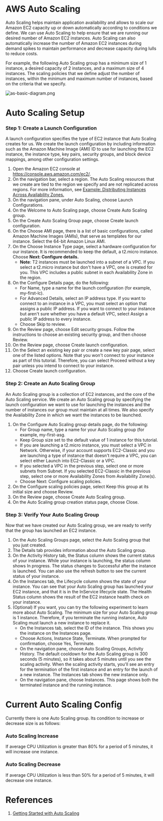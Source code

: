 # AWS Auto Scaling #

Auto Scaling helps maintain application availability and allows to scale our Amazon EC2 capacity up or down automatically according to conditions we define. We can use Auto Scaling to help ensure that we are running our desired number of Amazon EC2 instances. Auto Scaling can also automatically increase the number of Amazon EC2 instances during demand spikes to maintain performance and decrease capacity during lulls to reduce costs. 

For example, the following Auto Scaling group has a minimum size of 1 instance, a desired capacity of 2 instances, and a maximum size of 4 instances. The scaling policies that we define adjust the number of instances, within the minimum and maximum number of instances, based on the criteria that we specify.

![as-basic-diagram.png](https://bitbucket.org/repo/dBgzdj/images/2338159072-as-basic-diagram.png)


# Auto Scaling Setup

### Step 1: Create a Launch Configuration
A launch configuration specifies the type of EC2 instance that Auto Scaling creates for us. We create the launch configuration by including information such as the Amazon Machine Image (AMI) ID to use for launching the EC2 instance, the instance type, key pairs, security groups, and block device mappings, among other configuration settings.

1. Open the Amazon EC2 console at https://console.aws.amazon.com/ec2/.
2. On the navigation bar, select a region. The Auto Scaling resources that we create are tied to the region we specify and are not replicated across regions. For more information, see [Example: Distributing Instances Across Availability Zones.](https://docs.aws.amazon.com/autoscaling/latest/userguide/auto-scaling-benefits.html#arch-AutoScalingMultiAZ)
3. On the navigation pane, under Auto Scaling, choose Launch Configurations.
4. On the Welcome to Auto Scaling page, choose Create Auto Scaling group.
5. On the Create Auto Scaling Group page, choose Create launch configuration.
6. On the Choose AMI page, there is a list of basic configurations, called Amazon Machine Images (AMIs), that serve as templates for our instance. Select the 64-bit Amazon Linux AMI.
7. On the Choose Instance Type page, select a hardware configuration for our instance. It is recommended to keep the default, a t2.micro instance. Choose **Next: Configure details.** 
	* **Note**: T2 instances must be launched into a subnet of a VPC. If you select a t2.micro instance but don't have a VPC, one is created for you. This VPC includes a public subnet in each Availability Zone in the region.
8. On the Configure Details page, do the following:
    - For Name, type a name for the launch configuration (for example, my-first-lc).
    - For Advanced Details, select an IP address type. If you want to connect to an instance in a VPC, you must select an option that assigns a public IP address. If you want to connect to your instance but aren't sure whether you have a default VPC, select Assign a public IP address to every instance.
    - Choose Skip to review.
9. On the Review page, choose Edit security groups. Follow the instructions to choose an existing security group, and then choose Review.
10. On the Review page, choose Create launch configuration.
11. On the Select an existing key pair or create a new key pair page, select one of the listed options. Note that you won't connect to your instance as part of this tutorial. Therefore, you can select Proceed without a key pair unless you intend to connect to your instance.
12. Choose Create launch configuration.

### Step 2: Create an Auto Scaling Group

An Auto Scaling group is a collection of EC2 instances, and the core of the Auto Scaling service. We create an Auto Scaling group by specifying the launch configuration we want to use for launching the instances and the number of instances our group must maintain at all times. We also specify the Availability Zone in which we want the instances to be launched.

1. On the Configure Auto Scaling group details page, do the following:
   * For Group name, type a name for your Auto Scaling group (for example, my-first-asg.
   * Keep Group size set to the default value of 1 instance for this tutorial.
   * If you are launching a t2.micro instance, you must select a VPC in Network. Otherwise, if your account supports EC2-Classic and you are launching a type of instance that doesn't require a VPC, you can select either Launch into EC2-Classic or a VPC.
   * If you selected a VPC in the previous step, select one or more subnets from Subnet. If you selected EC2-Classic in the previous step, select one or more Availability Zones from Availability Zone(s).
   * Choose Next: Configure scaling policies.
2. On the Configure scaling policies page, select Keep this group at its initial size and choose Review.
3. On the Review page, choose Create Auto Scaling group.
4. On the Auto Scaling group creation status page, choose Close.

### Step 3: Verify Your Auto Scaling Group ###
Now that we have created our Auto Scaling group, we are ready to verify that the group has launched an EC2 instance.

1. On the Auto Scaling Groups page, select the Auto Scaling group that you just created.
2. The Details tab provides information about the Auto Scaling group.
3. On the Activity History tab, the Status column shows the current status of your instance. While your instance is launching, the status column shows In progress. The status changes to Successful after the instance is launched. You can also use the refresh button to see the current status of your instance.
4. On the Instances tab, the Lifecycle column shows the state of your instance. You can see that your Auto Scaling group has launched your EC2 instance, and that it is in the InService lifecycle state. The Health Status column shows the result of the EC2 instance health check on your instance.
5. (Optional) If you want, you can try the following experiment to learn more about Auto Scaling. The minimum size for your Auto Scaling group is 1 instance. Therefore, if you terminate the running instance, Auto Scaling must launch a new instance to replace it.
    * On the Instances tab, select the ID of the instance. This shows you the instance on the Instances page.
    * Choose Actions, Instance State, Terminate. When prompted for confirmation, choose Yes, Terminate.
    * On the navigation pane, choose Auto Scaling Groups, Activity History. The default cooldown for the Auto Scaling group is 300 seconds (5 minutes), so it takes about 5 minutes until you see the scaling activity. When the scaling activity starts, you'll see an entry for the termination of the first instance and an entry for the launch of a new instance. The Instances tab shows the new instance only.
    * On the navigation pane, choose Instances. This page shows both the terminated instance and the running instance.


# Current Auto Scaling Config #
Currently there is one Auto Scaling group. Its condition to increase or decrease size is as follows:

### Auto Scaling Increase ###
If average CPU Utilization is greater than 80% for a period of 5 minutes, it will increase one instance. 

### Auto Scaling Decrease ###
If average CPU Utilization is less than 50% for a period of 5 minutes, it will decrease one instance. 

# References #

1. [Getting Started with Auto Scaling](http://docs.aws.amazon.com/autoscaling/latest/userguide/GettingStartedTutorial.html)
